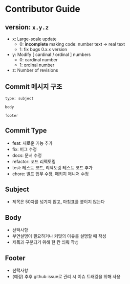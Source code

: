 # Contributor Guide

## version: `x.y.z`

- x: Large-scale update
  - 0: **incomplete** making code: number text -> real text
  - 1: fix bugs 0.x.x version
- y: Modify [ cardinal / ordinal ] numbers
  - 0: cardinal number
  - 1: ordinal number
- z: Number of revisions

## Commit 메시지 구조

```
type: subject

body

footer
```

## Commit Type

- feat: 새로운 기능 추가
- fix: 버그 수정
- docs: 문서 수정
- refactor: 코드 리펙토링
- test: 테스트 코드, 리펙토링 테스트 코드 추가
- chore: 빌드 업무 수정, 패키지 매니저 수정

## Subject

- 제목은 50자를 넘기지 않고, 마침표를 붙이지 않는다

## Body

- 선택사항
- 부연설명이 필요하거나 커밋의 이유를 설명할 때 작성
- 제목과 구분되기 위해 한 칸 띄워 작성

## Footer

- 선택사항
- (예정) 추후 github issue로 관리 시 이슈 트래킹을 위해 사용
